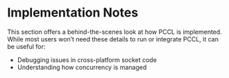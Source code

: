 # Implementation Notes

This section offers a behind-the-scenes look at how PCCL is implemented. While most users won’t need these details to run or integrate PCCL, it can be useful for:
- Debugging issues in cross-platform socket code
- Understanding how concurrency is managed
